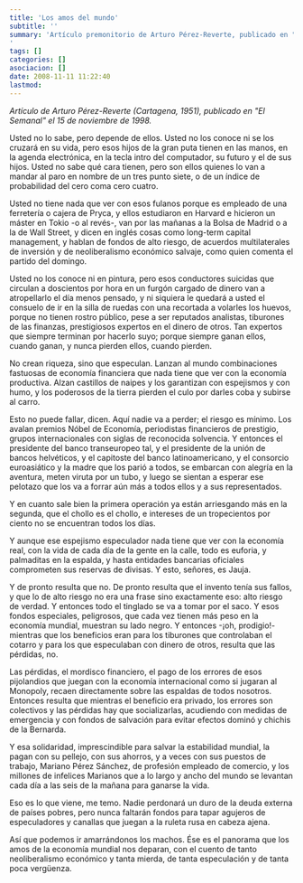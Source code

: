 ```yaml
---
title: 'Los amos del mundo'
subtitle: ''
summary: 'Artículo premonitorio de Arturo Pérez-Reverte, publicado en "El Semanal" el 15 de noviembre de 1998, denunciando, ya entonces, la inmoralidad de la economía financiera global
'
tags: []
categories: []
asociacion: []
date: 2008-11-11 11:22:40
lastmod:
---
```


*Artículo de Arturo Pérez-Reverte (Cartagena, 1951), publicado en "El Semanal" el 15 de noviembre de 1998.*

Usted no lo sabe, pero depende de ellos. Usted no los conoce ni se los cruzará en su vida, pero esos hijos de la gran puta tienen en las manos, en la agenda electrónica, en la tecla intro del computador, su futuro y el de sus hijos. Usted no sabe qué cara tienen, pero son ellos quienes lo van a mandar al paro en nombre de un tres punto siete, o de un índice de probabilidad del cero coma cero cuatro.

Usted no tiene nada que ver con esos fulanos porque es empleado de una ferretería o cajera de Pryca, y ellos estudiaron en Harvard e hicieron un máster en Tokio -o al revés-, van por las mañanas a la Bolsa de Madrid o a la de Wall Street, y dicen en inglés cosas como long-term capital management, y hablan de fondos de alto riesgo, de acuerdos multilaterales de inversión y de neoliberalismo económico salvaje, como quien comenta el partido del domingo.

Usted no los conoce ni en pintura, pero esos conductores suicidas que circulan a doscientos por hora en un furgón cargado de dinero van a atropellarlo el día menos pensado, y ni siquiera le quedará a usted el consuelo de ir en la silla de ruedas con una recortada a volarles los huevos, porque no tienen rostro público, pese a ser reputados analistas, tiburones de las finanzas, prestigiosos expertos en el dinero de otros. Tan expertos que siempre terminan por hacerlo suyo; porque siempre ganan ellos, cuando ganan, y nunca pierden ellos, cuando pierden.

No crean riqueza, sino que especulan. Lanzan al mundo combinaciones fastuosas de economía financiera que nada tiene que ver con la economía productiva. Alzan castillos de naipes y los garantizan con espejismos y con humo, y los poderosos de la tierra pierden el culo por darles coba y subirse al carro.

Esto no puede fallar, dicen. Aquí nadie va a perder; el riesgo es mínimo. Los avalan premios Nóbel de Economía, periodistas financieros de prestigio, grupos internacionales con siglas de reconocida solvencia. Y entonces el presidente del banco transeuropeo tal, y el presidente de la unión de bancos helvéticos, y el capitoste del banco latinoamericano, y el consorcio euroasiático y la madre que los parió a todos, se embarcan con alegría en la aventura, meten viruta por un tubo, y luego se sientan a esperar ese pelotazo que los va a forrar aún más a todos ellos y a sus representados.

Y en cuanto sale bien la primera operación ya están arriesgando más en la segunda, que el chollo es el chollo, e intereses de un tropecientos por ciento no se encuentran todos los días.

Y aunque ese espejismo especulador nada tiene que ver con la economía real, con la vida de cada día de la gente en la calle, todo es euforia, y palmaditas en la espalda, y hasta entidades bancarias oficiales comprometen sus reservas de divisas. Y esto, señores, es Jauja.

Y de pronto resulta que no. De pronto resulta que el invento tenía sus fallos, y que lo de alto riesgo no era una frase sino exactamente eso: alto riesgo de verdad. Y entonces todo el tinglado se va a tomar por el saco. Y esos fondos especiales, peligrosos, que cada vez tienen más peso en la economía mundial, muestran su lado negro. Y entonces -¡oh, prodigio!- mientras que los beneficios eran para los tiburones que controlaban el cotarro y para los que especulaban con dinero de otros, resulta que las pérdidas, no.

Las pérdidas, el mordisco financiero, el pago de los errores de esos pijolandios que juegan con la economía internacional como si jugaran al Monopoly, recaen directamente sobre las espaldas de todos nosotros. Entonces resulta que mientras el beneficio era privado, los errores son colectivos y las pérdidas hay que socializarlas, acudiendo con medidas de emergencia y con fondos de salvación para evitar efectos dominó y chichis de la Bernarda.

Y esa solidaridad, imprescindible para salvar la estabilidad mundial, la pagan con su pellejo, con sus ahorros, y a veces con sus puestos de trabajo, Mariano Pérez Sánchez, de profesión empleado de comercio, y los millones de infelices Marianos que a lo largo y ancho del mundo se levantan cada día a las seis de la mañana para ganarse la vida.

Eso es lo que viene, me temo. Nadie perdonará un duro de la deuda externa de países pobres, pero nunca faltarán fondos para tapar agujeros de especuladores y canallas que juegan a la ruleta rusa en cabeza ajena.

Así que podemos ir amarrándonos los machos. Ése es el panorama que los amos de la economía mundial nos deparan, con el cuento de tanto neoliberalismo económico y tanta mierda, de tanta especulación y de tanta poca vergüenza.